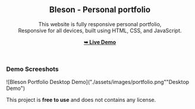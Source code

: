 <div align="center">

  <h2 align="center">Bleson - Personal portfolio</h2>

This website is fully responsive personal portfolio, <br />Responsive for all devices, built using HTML, CSS, and JavaScript.

<a href="https://.github.io/Bleson-portfolio/"><strong>➥ Live Demo</strong></a>

</div>

<br />

### Demo Screeshots

![Bleson Portfolio Desktop Demo]("./assets/images/portfolio.png""Desktop Demo")

This project is **free to use** and does not contains any license.
